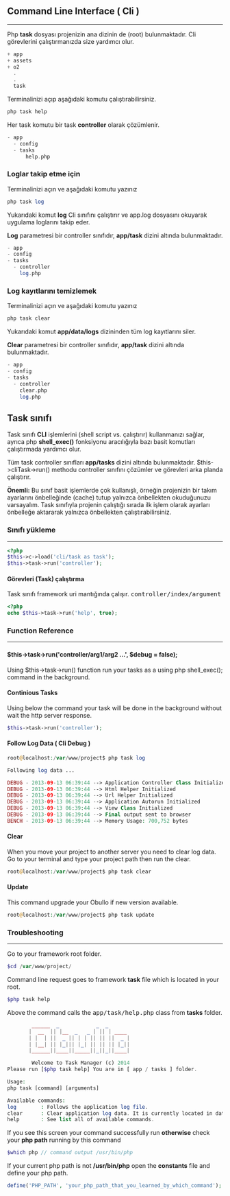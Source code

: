 
## Command Line Interface ( Cli )

------

Php **task** dosyası projenizin ana dizinin de (root) bulunmaktadır. Cli görevlerini çalıştırmanızda size yardımcı olur.  

```php
+ app
+ assets
+ o2
  .
  .
  task
```

Terminalinizi açıp aşağıdaki komutu çalıştırabilirsiniz.

```php
php task help
```

Her task komutu bir task **controller** olarak çözümlenir.

```php
- app
  - config
  - tasks
      help.php
```

### Loglar takip etme için

Terminalinizi açın ve aşağıdaki komutu yazınız

```php
php task log
```

Yukarıdaki komut **log** Cli sınıfını çalıştırır ve app.log dosyasını okuyarak uygulama loglarını takip eder.

**Log** parametresi bir controller sınıfıdır, **app/task** dizini altında bulunmaktadır.

```php
- app
- config
- tasks
  - controller
    log.php
```

### Log kayıtlarını temizlemek

Terminalinizi açın ve aşağıdaki komutu yazınız

```php
php task clear
```

Yukarıdaki komut **app/data/logs** dizininden tüm log kayıtlarını siler.

**Clear** parametresi bir controller sınıfıdır, **app/task** dizini altında bulunmaktadır.


```php
- app
- config
- tasks
  - controller
    clear.php
    log.php
```

## Task sınıfı

Task sınıfı **CLI** işlemlerini (shell script vs. çalıştırır) kullanmanızı sağlar, ayrıca php **shell_exec()** fonksiyonu aracılığıyla bazı basit komutları çalıştırmada yardımcı olur.

Tüm task controller sınıfları **app/tasks** dizini altında bulunmaktadır. $this->cliTask->run() methodu controller sınıfını çözümler ve görevleri arka planda çalıştırır.

**Önemli:** Bu sınıf basit işlemlerde çok kullanışlı, örneğin projenizin bir takım ayarlarını önbelleğinde (cache) tutup yalnızca önbellekten okuduğunuzu varsayalım. Task sınıfıyla projenin çalıştığı sırada ilk işlem olarak ayarları önbelleğe aktararak yalnızca önbellekten çalıştırabilirsiniz.



### Sınıfı yükleme

------

```php
<?php
$this->c->load('cli/task as task');
$this->task->run('controller');
```

#### Görevleri (Task) çalıştırma

Task sınıfı framework uri mantığında çalışır. <kbd>controller/index/argument</kbd>

```php
<?php
echo $this->task->run('help', true);
```

### Function Reference

------

#### $this->task->run('controller/arg1/arg2 ...', $debug = false);

Using $this->task->run() function run your tasks as a using php shell_exec(); command in the background.


#### Continious Tasks

Using below the command your task will be done in the background without wait the http server response.

```php
$this->task->run('controller');
```

#### Follow Log Data ( Cli Debug )

```php
root@localhost:/var/www/project$ php task log
```

```php
Following log data ...

DEBUG - 2013-09-13 06:39:44 --> Application Controller Class Initialized 
DEBUG - 2013-09-13 06:39:44 --> Html Helper Initialized 
DEBUG - 2013-09-13 06:39:44 --> Url Helper Initialized 
DEBUG - 2013-09-13 06:39:44 --> Application Autorun Initialized 
DEBUG - 2013-09-13 06:39:44 --> View Class Initialized 
DEBUG - 2013-09-13 06:39:44 --> Final output sent to browser 
BENCH - 2013-09-13 06:39:44 --> Memory Usage: 700,752 bytes 
```

#### Clear

When you move your project to another server you need to clear log data. Go to your terminal and type your project path then run the clear.

```php
root@localhost:/var/www/project$ php task clear 
```

#### Update

This command upgrade your Obullo if new version available.

```php
root@localhost:/var/www/project$ php task update
```

### Troubleshooting

------

Go to your framework root folder.

```php
$cd /var/www/project/
```

Command line request goes to framework <b>task</b> file which is located in your root.


```php
$php task help
```

Above the command calls the <kbd>app/task/help.php</kbd> class from <b>tasks</b> folder.

```php
        ______  _            _  _
       |  __  || |__  _   _ | || | ____
       | |  | ||  _ || | | || || ||  _ |
       | |__| || |_||| |_| || || || |_||
       |______||____||_____||_||_||____|

        Welcome to Task Manager (c) 2014
Please run [$php task help] You are in [ app / tasks ] folder.

Usage:
php task [command] [arguments]

Available commands:
log        : Follows the application log file.
clear      : Clear application log data. It is currently located in data folder.
help       : See list all of available commands.
```

If you see this screen your command successfully run <b>otherwise</b> check your <b>php path</b> running by this command

```php
$which php // command output /usr/bin/php 
```

If your current php path is not <b>/usr/bin/php</b> open the <b>constants</b> file and define your php path. 

```php
define('PHP_PATH', 'your_php_path_that_you_learned_by_which_command'); 
```